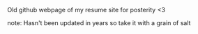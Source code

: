 Old github webpage of my resume site for posterity <3 

note: Hasn't been updated in years so take it with a grain of salt
